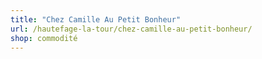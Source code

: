 ```yaml
---
title: "Chez Camille Au Petit Bonheur"
url: /hautefage-la-tour/chez-camille-au-petit-bonheur/
shop: commodité
---
```

